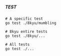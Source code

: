 ##### TEST
```shell script
# A specific test
go test ./8kyu/mumbling

# 8kyu entire tests
go test ./8kyu/...

# All tests
go test ./...
```